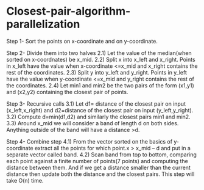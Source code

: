 # Closest-pair-algorithm-parallelization

Step 1- Sort the points on x-coordinate and on y-coordinate.

Step 2- Divide them into two halves
    2.1) Let the value of the median(when sorted on x-coordnates) be x_mid.
    2.2) Split x into x_left and x_right. Points in x_left have the value when x-coordinate <=x_mid and x_right contains the rest of the coordinates.
    2.3) Split y into y_left and y_right. Points in y_left have the value when y-coordinate <=x_mid and y_right contains the rest of the coordinates.
    2.4) Let min1 and min2 be the two pairs of the form (x1,y1) and (x2,y2) containing the closest pair of points.

Step 3- Recursive calls
    3.1) Let d1= distance of the closest pair on input (x_left,x_right) and d2=distance of the closest pair on input (y_left,y_right).
    3.2) Compute d=min(d1,d2) and similarly the closest pairs min1 and min2.
    3.3) Around x_mid we will consider a band of length d on both sides. Anything outside of the band will have a distance >d.

Step 4- Combine step
    4.1) From the vector sorted on the basics of y-coordinate extract all the points for which point.x > x_mid – d and put in a separate vector called band.
    4.2) Scan band from top to bottom, comparing each point against a finite number of points(7 points) and computing the distance between them. 
         And if we get a distance smaller than the current distance then update both the distance and the closest pairs. This step will take O(n) time.

